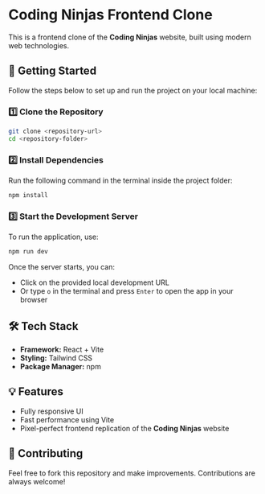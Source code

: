 # Coding Ninjas Frontend Clone  
This is a frontend clone of the **Coding Ninjas** website, built using modern web technologies.  

## 🚀 Getting Started  
Follow the steps below to set up and run the project on your local machine:  

### 1️⃣ Clone the Repository  
```bash
git clone <repository-url>
cd <repository-folder>
```

### 2️⃣ Install Dependencies  
Run the following command in the terminal inside the project folder:  
```bash
npm install
```

### 3️⃣ Start the Development Server  
To run the application, use:  
```bash
npm run dev
```
Once the server starts, you can:  
- Click on the provided local development URL  
- Or type `o` in the terminal and press `Enter` to open the app in your browser  

## 🛠️ Tech Stack  
- **Framework:** React + Vite  
- **Styling:** Tailwind CSS 
- **Package Manager:** npm  

## 💡 Features  
- Fully responsive UI  
- Fast performance using Vite  
- Pixel-perfect frontend replication of the **Coding Ninjas** website  

## 📌 Contributing  
Feel free to fork this repository and make improvements. Contributions are always welcome!  
